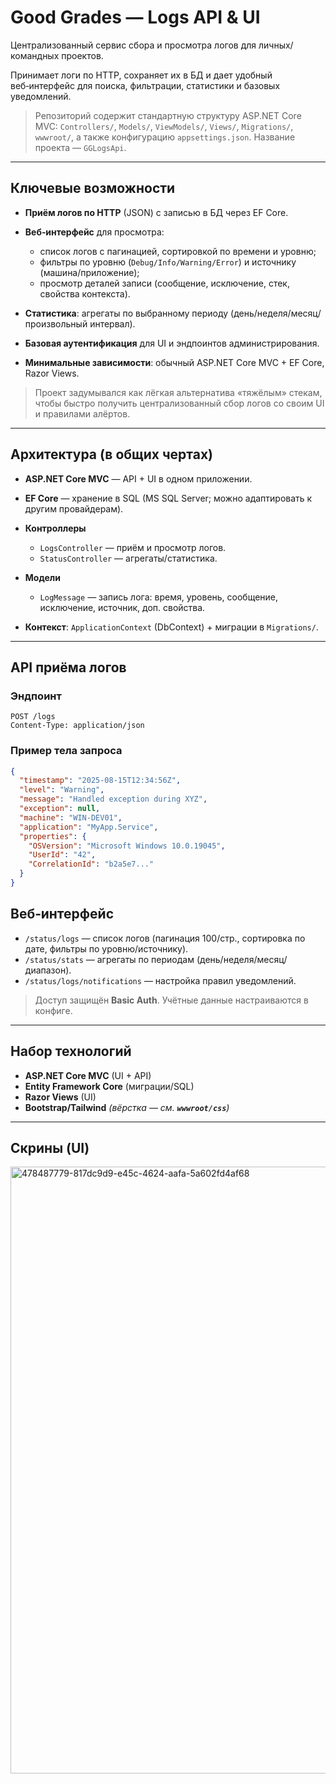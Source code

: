 # Good Grades — Logs API & UI

Централизованный сервис сбора и просмотра логов для личных/командных проектов. 

Принимает логи по HTTP, сохраняет их в БД и дает удобный веб‑интерфейс для поиска, фильтрации, статистики и базовых уведомлений.

> Репозиторий содержит стандартную структуру ASP.NET Core MVC:
> `Controllers/`,
> `Models/`,
> `ViewModels/`,
> `Views/`,
> `Migrations/`,
> `wwwroot/`, а также конфигурацию `appsettings.json`. Название проекта — `GGLogsApi`.

---

## Ключевые возможности

* **Приём логов по HTTP** (JSON) c записью в БД через EF Core.
* **Веб‑интерфейс** для просмотра:

  * список логов с пагинацией, сортировкой по времени и уровню;
  * фильтры по уровню (`Debug/Info/Warning/Error`) и источнику (машина/приложение);
  * просмотр деталей записи (сообщение, исключение, стек, свойства контекста).
* **Статистика**: агрегаты по выбранному периоду (день/неделя/месяц/произвольный интервал).
* **Базовая аутентификация** для UI и эндпоинтов администрирования.
* **Минимальные зависимости**: обычный ASP.NET Core MVC + EF Core, Razor Views.

> Проект задумывался как лёгкая альтернатива «тяжёлым» стекам, чтобы быстро получить централизованный сбор логов со своим UI и правилами алёртов.

---

## Архитектура (в общих чертах)

* **ASP.NET Core MVC** — API + UI в одном приложении.
* **EF Core** — хранение в SQL (MS SQL Server; можно адаптировать к другим провайдерам).
* **Контроллеры**

  * `LogsController` — приём и просмотр логов.
  * `StatusController` — агрегаты/статистика.
    
* **Модели**

  * `LogMessage` — запись лога: время, уровень, сообщение, исключение, источник, доп. свойства.
* **Контекст**: `ApplicationContext` (DbContext) + миграции в `Migrations/`.

---

## API приёма логов

### Эндпоинт

```
POST /logs
Content-Type: application/json
```

### Пример тела запроса

```json
{
  "timestamp": "2025-08-15T12:34:56Z",
  "level": "Warning",
  "message": "Handled exception during XYZ",
  "exception": null,
  "machine": "WIN-DEV01",
  "application": "MyApp.Service",
  "properties": {
    "OSVersion": "Microsoft Windows 10.0.19045",
    "UserId": "42",
    "CorrelationId": "b2a5e7..."
  }
}
```

## Веб‑интерфейс

* `/status/logs` — список логов (пагинация 100/стр., сортировка по дате, фильтры по уровню/источнику).
* `/status/stats` — агрегаты по периодам (день/неделя/месяц/диапазон).
* `/status/logs/notifications` — настройка правил уведомлений.

> Доступ защищён **Basic Auth**. Учётные данные настраиваются в конфиге.

---

## Набор технологий

* **ASP.NET Core MVC** (UI + API)
* **Entity Framework Core** (миграции/SQL)
* **Razor Views** (UI)
* **Bootstrap/Tailwind** *(вёрстка — см. **`wwwroot/css`**)*

---

## Скрины (UI)

<img width="1809" height="971" alt="478487779-817dc9d9-e45c-4624-aafa-5a602fd4af68" src="https://github.com/user-attachments/assets/a2597284-1163-48cb-b5d3-583488e37bd7" />

